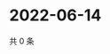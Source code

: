 # 2022-06-14

共 0 条

<!-- BEGIN WEIBO -->
<!-- 最后更新时间 Tue Jun 14 2022 16:20:48 GMT+0800 (China Standard Time) -->

<!-- END WEIBO -->
